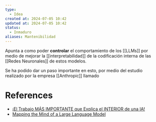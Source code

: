 ```yaml
---
type:
  - Idea
created at: 2024-07-05 10:42 
updated at: 2024-07-05 10:42
status:
  - Inmaduro
aliases: Mantenibilidad
---
```

Apunta a como poder **controlar** el comportamiento de los [[LLMs]] por medio de mejorar la [[interpretabilidad]] de la codificación interna de las [[Redes Neuronales]] de estos modelos. 

Se ha podido dar un paso importante en esto, por medio del estudio realizado por la empresa [[Anthropic]] llamado 

# References

- [¡El Trabajo MÁS IMPORTANTE que Explica el INTERIOR de una IA!](https://www.youtube.com/watch?v=VjZ51nIcy1I&t=1269s)
- [Mapping the Mind of a Large Language Model](https://www.anthropic.com/news/mapping-mind-language-model)